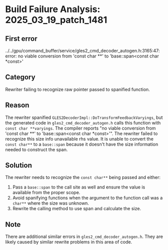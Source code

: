 # Build Failure Analysis: 2025_03_19_patch_1481

## First error
../../gpu/command_buffer/service/gles2_cmd_decoder_autogen.h:3165:47: error: no viable conversion from 'const char **' to 'base::span<const char *const>'

## Category
Rewriter failing to recognize raw pointer passed to spanified function.

## Reason
The rewriter spanified `GLES2DecoderImpl::DoTransformFeedbackVaryings`, but the generated code in `gles2_cmd_decoder_autogen.h` calls this function with `const char **varyings`. The compiler reports "no viable conversion from 'const char **' to 'base::span<const char *const>'".  The rewriter failed to recognize this size info unavailable rhs value. It is unable to convert the `const char**` to a `base::span` because it doesn't have the size information needed to construct the span.

## Solution
The rewriter needs to recognize the `const char**` being passed and either:
1.  Pass a `base::span` to the call site as well and ensure the value is available from the proper scope.
2.  Avoid spanifying functions when the argument to the function call was a `char**` where the size was unknown.
3.  Rewrite the calling method to use span and calculate the size.

## Note
There are additional similar errors in `gles2_cmd_decoder_autogen.h`. They are likely caused by similar rewrite problems in this area of code.